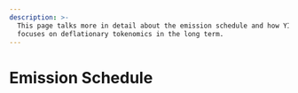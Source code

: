 ```yaml
---
description: >-
  This page talks more in detail about the emission schedule and how YIELD
  focuses on deflationary tokenomics in the long term.
---
```


# Emission Schedule

